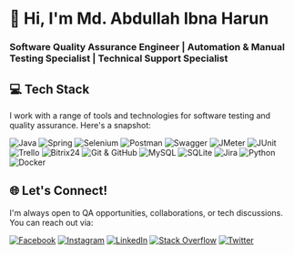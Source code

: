 # 👋 Hi, I'm Md. Abdullah Ibna Harun
### Software Quality Assurance Engineer | Automation & Manual Testing Specialist | Technical Support Specialist

## 💻 Tech Stack

I work with a range of tools and technologies for software testing and quality assurance. Here's a snapshot:

![Java](https://img.shields.io/badge/java-%23ED8B00.svg?style=for-the-badge&logo=openjdk&logoColor=white)
![Spring](https://img.shields.io/badge/Spring-%236DB33F.svg?style=for-the-badge&logo=spring&logoColor=white)
![Selenium](https://img.shields.io/badge/Selenium-%2300FF00.svg?style=for-the-badge&logo=selenium&logoColor=white)
![Postman](https://img.shields.io/badge/Postman-FF6C37?style=for-the-badge&logo=postman&logoColor=white)
![Swagger](https://img.shields.io/badge/Swagger-85EA2D?style=for-the-badge&logo=swagger&logoColor=black)
![JMeter](https://img.shields.io/badge/JMeter-%23FF4500.svg?style=for-the-badge&logo=apache-jmeter&logoColor=white)
![JUnit](https://img.shields.io/badge/JUnit-%23C21325.svg?style=for-the-badge&logo=JUnit&logoColor=white)
![Trello](https://img.shields.io/badge/Trello-%230A9CF5.svg?style=for-the-badge&logo=trello&logoColor=white)
![Bitrix24](https://img.shields.io/badge/Bitrix24-%23007BFF.svg?style=for-the-badge&logo=bitrix24&logoColor=white)
![Git & GitHub](https://img.shields.io/badge/Git-%23F05032.svg?style=for-the-badge&logo=git&logoColor=white)
![MySQL](https://img.shields.io/badge/MySQL-%2300f.svg?style=for-the-badge&logo=mysql&logoColor=white)
![SQLite](https://img.shields.io/badge/SQLite-%2307405e.svg?style=for-the-badge&logo=sqlite&logoColor=white)
![Jira](https://img.shields.io/badge/Jira-%230A0FFF.svg?style=for-the-badge&logo=jira&logoColor=white)
![Python](https://img.shields.io/badge/Python-3670A0?style=for-the-badge&logo=python&logoColor=ffdd54)
![Docker](https://img.shields.io/badge/Docker-%230db7ed.svg?style=for-the-badge&logo=docker&logoColor=white)

## 🌐 Let's Connect!

I'm always open to QA opportunities, collaborations, or tech discussions. You can reach out via:

[![Facebook](https://img.shields.io/badge/Facebook-%231877F2.svg?logo=Facebook&logoColor=white)](https://facebook.com/mdabdullahibnaharun)
[![Instagram](https://img.shields.io/badge/Instagram-%23E4405F.svg?logo=Instagram&logoColor=white)](https://instagram.com/mdabdullahibnaharun)
[![LinkedIn](https://img.shields.io/badge/LinkedIn-%230077B5.svg?logo=linkedin&logoColor=white)](https://linkedin.com/in/mdabdullahibnaharun)
[![Stack Overflow](https://img.shields.io/badge/-Stackoverflow-FE7A16?logo=stack-overflow&logoColor=white)](https://stackoverflow.com/users/mdabdullahibnaharun)
[![Twitter](https://img.shields.io/badge/Twitter-%231DA1F2.svg?logo=Twitter&logoColor=white)](https://twitter.com/mdabdullahibnaharun)
